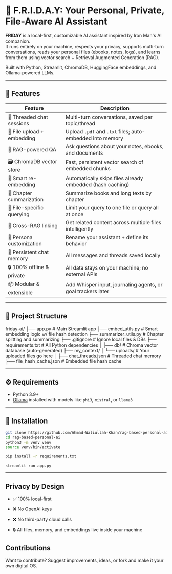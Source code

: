 # 🧠 F.R.I.D.A.Y: Your Personal, Private, File-Aware AI Assistant

**FRIDAY** is a local-first, customizable AI assistant inspired by Iron Man's AI companion.  
It runs entirely on your machine, respects your privacy, supports multi-turn conversations, reads your personal files (ebooks, notes, logs), and learns from them using vector search + Retrieval Augmented Generation (RAG).

Built with Python, Streamlit, ChromaDB, HuggingFace embeddings, and Ollama-powered LLMs.

---

## 🚀 Features

| Feature | Description |
|--------|-------------|
| 🧵 Threaded chat sessions | Multi-turn conversations, saved per topic/thread |
| 📁 File upload + embedding | Upload `.pdf` and `.txt` files; auto-embedded into memory |
| 🧠 RAG-powered QA | Ask questions about your notes, ebooks, and documents |
| 🗃️ ChromaDB vector store | Fast, persistent vector search of embedded chunks |
| 🔁 Smart re-embedding | Automatically skips files already embedded (hash caching) |
| 📖 Chapter summarization | Summarize books and long texts by chapter |
| 📂 File-specific querying | Limit your query to one file or query all at once |
| 🧩 Cross-RAG linking | Get related content across multiple files intelligently |
| 🧑 Persona customization | Rename your assistant + define its behavior |
| 💬 Persistent chat memory | All messages and threads saved locally |
| 🔒 100% offline & private | All data stays on your machine; no external APIs |
| 📦 Modular & extensible | Add Whisper input, journaling agents, or goal trackers later |

---

## 📁 Project Structure
friday-ai/
├── app.py                      # Main Streamlit app
├── embed_utils.py             # Smart embedding logic w/ file hash detection
├── summarizer_utils.py        # Chapter splitting and summarizing
├── .gitignore                 # Ignore local files & DBs
├── requirements.txt           # All Python dependencies
│
├── db/                        # Chroma vector database (auto-generated)
├── my_context/
│   └── uploads/               # Your uploaded files go here
│
├── chat_threads.json          # Threaded chat memory
├── file_hash_cache.json       # Embedded file hash cache



---

## ⚙️ Requirements

- Python 3.9+
- [Ollama](https://ollama.com/) installed with models like `phi3`, `mistral`, or `llama3`

---

## 🔧 Installation

```bash
git clone https://github.com/Ahmad-Waliullah-Khan/rag-based-personal-ai
cd rag-based-personal-ai
python3 -m venv venv
source venv/bin/activate

pip install -r requirements.txt

streamlit run app.py
```
---



## Privacy by Design
- ✅ 100% local-first

- ❌ No OpenAI keys

- ❌ No third-party cloud calls

- 🔒 All files, memory, and embeddings live inside your machine


## Contributions
Want to contribute? Suggest improvements, ideas, or fork and make it your own digital OS.